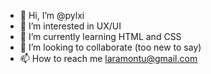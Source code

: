 - 👋 Hi, I’m @pylxi
- 👀 I’m interested in UX/UI
- 🌱 I’m currently learning HTML and CSS
- 💞️ I’m looking to collaborate (too new to say)
- 📫 How to reach me laramontu@gmail.com

<!---
pylxi/pylxi is a ✨ special ✨ repository because its `README.md` (this file) appears on your GitHub profile.
You can click the Preview link to take a look at your changes.
--->
